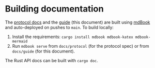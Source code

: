 # Building documentation

The [protocol docs] and the [guide] (this document) are built using
[mdBook] and auto-deployed on pushes to `main`.  To build locally:

1. Install the requirements: `cargo install mdbook mdbook-katex mdbook-mermaid`
2. Run `mdbook serve` from `docs/protocol` (for the protocol spec) or from `docs/guide` (for this document).

The Rust API docs can be built with `cargo doc`.

[protocol docs]: https://protocol.penumbra.zone
[rustdoc]: https://rustdoc.penumbra.zone
[guide]: https://guide.penumbra.zone
[mdBook]: https://rust-lang.github.io/mdBook/

